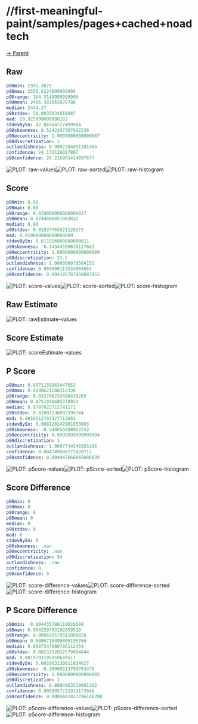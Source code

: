 
# //first-meaningful-paint/samples/pages+cached+noadtech

[→ Parent](../..)


## Raw


```yaml
p90min: 2391.3075
p90max: 2555.6224999999995
p90range: 164.3149999999996
p90mean: 2466.381063829788
median: 2444.37
p90stdev: 50.0035034018087
mad: 29.925000000000182
stdevBySn: 42.04764727499984
p90skewness: 0.5242397307692236
p90eccentricity: 1.0000000000000007
p90discretization: 1
outlandishness: 0.9982284891101464
confidence: 24.170126017807
p90confidence: 20.216901414897677

```

![PLOT: raw-values](./raw/values.svg)![PLOT: raw-sorted](./raw/sorted.svg)![PLOT: raw-histogram](./raw/histogram.svg)
## Score


```yaml
p90min: 0.86
p90max: 0.89
p90range: 0.030000000000000027
p90mean: 0.8744680851063832
median: 0.88
p90stdev: 0.01037765821128273
mad: 0.010000000000000009
stdevBySn: 0.011926000000000011
p90skewness: -0.34344599678127663
p90eccentricity: 1.0000000000000009
p90discretization: 23.5
outlandishness: 1.000988078504152
confidence: 0.004880113534004653
p90confidence: 0.004195787868883952

```

![PLOT: score-values](./score/values.svg)![PLOT: score-sorted](./score/sorted.svg)![PLOT: score-histogram](./score/histogram.svg)
## Raw Estimate

![PLOT: rawEstimate-values](./rawEstimate/values.svg)
## Score Estimate

![PLOT: scoreEstimate-values](./scoreEstimate/values.svg)
## P Score


```yaml
p90min: 0.8571158963447953
p90max: 0.8898621288312336
p90range: 0.032746232486438265
p90mean: 0.8751946685378924
median: 0.8797025715741171
p90stdev: 0.01001130092595744
mad: 0.0058512703327713855
stdevBySn: 0.008120242901853003
p90skewness: -0.544656688053332
p90eccentricity: 0.9999999999999994
p90discretization: 1
outlandishness: 1.0007734549265286
confidence: 0.004749686272420712
p90confidence: 0.004047666065086839

```

![PLOT: pScore-values](./pScore/values.svg)![PLOT: pScore-sorted](./pScore/sorted.svg)![PLOT: pScore-histogram](./pScore/histogram.svg)
## Score Difference


```yaml
p90min: 0
p90max: 0
p90range: 0
p90mean: 0
median: 0
p90stdev: 0
mad: 0
stdevBySn: 0
p90skewness: .nan
p90eccentricity: .nan
p90discretization: 94
outlandishness: .nan
confidence: 0
p90confidence: 0

```

![PLOT: score-difference-values](./score-difference/values.svg)![PLOT: score-difference-sorted](./score-difference/sorted.svg)![PLOT: score-difference-histogram](./score-difference/histogram.svg)
## P Score Difference


```yaml
p90min: -0.004435786119026508
p90max: 0.004259793192859518
p90range: 0.008695579311886026
p90mean: 0.0006716490869195766
median: 0.0007547680786112454
p90stdev: 0.0023252032579984044
mad: 0.0019793185959649517
stdevBySn: 0.002863130811834627
p90skewness: -0.38909312789703476
p90eccentricity: 1.0000000000000002
p90discretization: 1
outlandishness: 0.8884063519001362
confidence: 0.0009957721912173848
p90confidence: 0.0009401022296140208

```

![PLOT: pScore-difference-values](./pScore-difference/values.svg)![PLOT: pScore-difference-sorted](./pScore-difference/sorted.svg)![PLOT: pScore-difference-histogram](./pScore-difference/histogram.svg)
